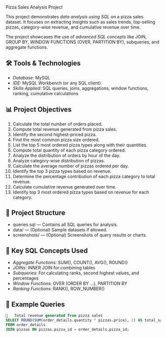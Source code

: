  Pizza Sales Analysis Project

This project demonstrates *data analysis using SQL* on a pizza sales dataset. It focuses on extracting insights such as sales trends, top-selling pizzas, category-wise revenue, and cumulative revenue over time.  

The project showcases the use of *advanced SQL concepts* like JOIN, GROUP BY, WINDOW FUNCTIONS (OVER, PARTITION BY), subqueries, and aggregate functions.


## 🛠️ Tools & Technologies
- *Database:* MySQL  
- *IDE:* MySQL Workbench (or any SQL client)  
- *Skills Applied:* SQL queries, joins, aggregations, window functions, ranking, cumulative calculations  


## 📊 Project Objectives
1. Calculate the total number of orders placed.  
2. Compute total revenue generated from pizza sales.  
3. Identify the second highest-priced pizza.  
4. Find the most common pizza size ordered.  
5. List the top 5 most ordered pizza types along with their quantities.  
6. Compute total quantity of each pizza category ordered.  
7. Analyze the distribution of orders by hour of the day.  
8. Analyze category-wise distribution of pizzas.  
9. Calculate the average number of pizzas ordered per day.  
10. Identify the top 3 pizza types based on revenue.  
11. Determine the percentage contribution of each pizza category to total revenue.  
12. Calculate cumulative revenue generated over time.  
13. Identify top 3 most ordered pizza types based on revenue for each category.  


## 📂 Project Structure
- queries.sql — Contains all SQL queries for analysis.  
- data/ — (Optional) Sample datasets if allowed.  
- screenshots/ — (Optional) Screenshots of query results or charts.  


## 🔑 Key SQL Concepts Used
- *Aggregate Functions:* SUM(), COUNT(), AVG(), ROUND()  
- *JOINs:* INNER JOIN for combining tables  
- *Subqueries:* For calculating ranks, second highest values, and percentages  
- *Window Functions:* OVER (ORDER BY ...), PARTITION BY  
- *Ranking Functions:* RANK(), ROW_NUMBER()  


## 📌 Example Queries
```sql
	Total revenue generated from pizza sales
SELECT ROUND(SUM(order_details.quantity * pizzas.price), 2) AS total_sales
FROM order_details
JOIN pizzas ON pizzas.pizza_id = order_details.pizza_id;
